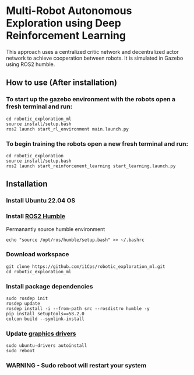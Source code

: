 # Multi-Robot Autonomous Exploration using Deep Reinforcement Learning

This approach uses a centralized critic network and decentralized actor network to achieve cooperation between robots. It is simulated in Gazebo using ROS2 humble.

## How to use (After installation)

### To start up the gazebo environment with the robots open a fresh terminal and run:
```
cd robotic_exploration_ml
source install/setup.bash
ros2 launch start_rl_environment main.launch.py
```

### To begin training the robots open a new fresh terminal and run:
```
cd robotic_exploration
source install/setup.bash
ros2 launch start_reinforcement_learning start_learning.launch.py
```

## Installation

### Install Ubuntu 22.04 OS

### Install [ROS2 Humble](https://docs.ros.org/en/humble/Installation.html)

Permanantly source humble environment
```
echo "source /opt/ros/humble/setup.bash" >> ~/.bashrc
```
### Download workspace
```
git clone https://github.com/i1Cps/robotic_exploration_ml.git
cd robotic_exploration_ml

```

### Install package dependencies
```
sudo rosdep init
rosdep update
rosdep install -i --from-path src --rosdistro humble -y
pip install setuptools==58.2.0
colcon build --symlink-install
```

### Update [graphics drivers](https://beebom.com/how-install-drivers-ubuntu/)
```
sudo ubuntu-drivers autoinstall
sudo reboot
```
### WARNING - Sudo reboot will restart your system
